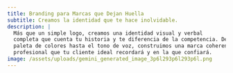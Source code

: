 ```yaml
---
title: Branding para Marcas que Dejan Huella
subtitle: Creamos la identidad que te hace inolvidable.
description: |
  Más que un simple logo, creamos una identidad visual y verbal
  completa que cuenta tu historia y te diferencia de la competencia. Desde la
  paleta de colores hasta el tono de voz, construimos una marca coherente y
  profesional que tu cliente ideal recordará y en la que confiará.
image: /assets/uploads/gemini_generated_image_3p6l293p6l293p6l.png
---
```

